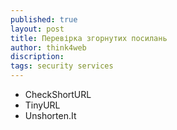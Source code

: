 ```yaml
---
published: true
layout: post
title: Перевірка згорнутих посилань
author: think4web
discription:
tags: security services
---
```


- CheckShortURL
- TinyURL
- Unshorten.It
